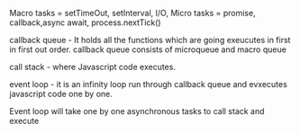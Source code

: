 Macro tasks = setTimeOut, setInterval, I/O,
Micro tasks = promise, callback,async await, process.nextTick()

callback queue - It holds all the functions which are going exeucutes in first in first out order. callback queue consists of microqueue and macro queue

call stack - where Javascript code executes.

event loop - it is an infinity loop run through callback queue and evxecutes javascript code one by one.

Event loop will take one by one asynchronous tasks to call stack and execute
